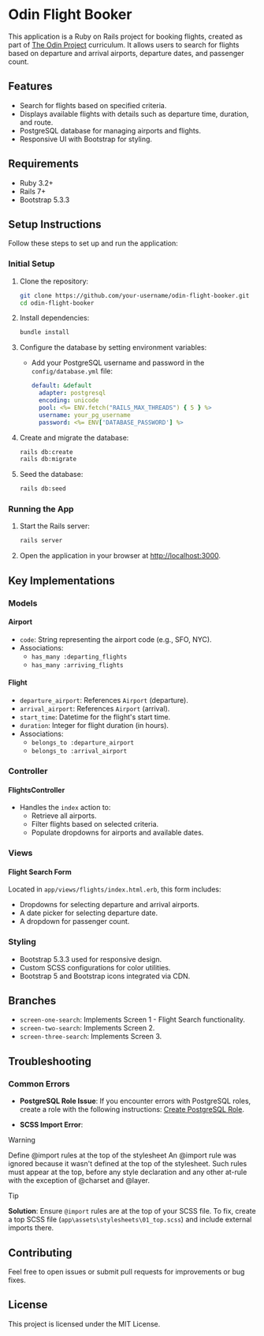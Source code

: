 # Odin Flight Booker

This application is a Ruby on Rails project for booking flights, created as part of [The Odin Project](https://www.theodinproject.com/) curriculum. It allows users to search for flights based on departure and arrival airports, departure dates, and passenger count.

## Features

- Search for flights based on specified criteria.
- Displays available flights with details such as departure time, duration, and route.
- PostgreSQL database for managing airports and flights.
- Responsive UI with Bootstrap for styling.

## Requirements

- Ruby 3.2+
- Rails 7+
- Bootstrap 5.3.3

## Setup Instructions

Follow these steps to set up and run the application:

### Initial Setup

1. Clone the repository:
   ```bash
   git clone https://github.com/your-username/odin-flight-booker.git
   cd odin-flight-booker
   ```

2. Install dependencies:
   ```bash
   bundle install
   ```

3. Configure the database by setting environment variables:
   - Add your PostgreSQL username and password in the `config/database.yml` file:
     ```yaml
     default: &default
       adapter: postgresql
       encoding: unicode
       pool: <%= ENV.fetch("RAILS_MAX_THREADS") { 5 } %>
       username: your_pg_username
       password: <%= ENV['DATABASE_PASSWORD'] %>
     ```

4. Create and migrate the database:
   ```bash
   rails db:create
   rails db:migrate
   ```

5. Seed the database:
   ```bash
   rails db:seed
   ```

### Running the App

1. Start the Rails server:
   ```bash
   rails server
   ```

2. Open the application in your browser at [http://localhost:3000](http://localhost:3000).

## Key Implementations

### Models

#### Airport
- `code`: String representing the airport code (e.g., SFO, NYC).
- Associations:
  - `has_many :departing_flights`
  - `has_many :arriving_flights`

#### Flight
- `departure_airport`: References `Airport` (departure).
- `arrival_airport`: References `Airport` (arrival).
- `start_time`: Datetime for the flight's start time.
- `duration`: Integer for flight duration (in hours).
- Associations:
  - `belongs_to :departure_airport`
  - `belongs_to :arrival_airport`

### Controller

#### FlightsController
- Handles the `index` action to:
  - Retrieve all airports.
  - Filter flights based on selected criteria.
  - Populate dropdowns for airports and available dates.

### Views

#### Flight Search Form
Located in `app/views/flights/index.html.erb`, this form includes:
- Dropdowns for selecting departure and arrival airports.
- A date picker for selecting departure date.
- A dropdown for passenger count.

### Styling

- Bootstrap 5.3.3 used for responsive design.
- Custom SCSS configurations for color utilities.
- Bootstrap 5 and Bootstrap icons integrated via CDN.

## Branches

- `screen-one-search`: Implements Screen 1 - Flight Search functionality.
- `screen-two-search`: Implements Screen 2.
- `screen-three-search`: Implements Screen 3.

## Troubleshooting

### Common Errors

- **PostgreSQL Role Issue**: If you encounter errors with PostgreSQL roles, create a role with the following instructions: [Create PostgreSQL Role](https://github.com/KseniiaMarkiv/odin-projects/blob/postgres-check/postgres-app/create_role.md).

-  **SCSS Import Error**:

> [!WARNING]  
Define @import rules at the top of the stylesheet 
An @import rule was ignored because it wasn't defined at the top of the stylesheet. Such rules must appear at the top, before any style declaration and any other at-rule with the exception of @charset and @layer. 

> [!TIP]
> **Solution**:
> Ensure `@import` rules are at the top of your SCSS file. To fix, create a top SCSS file (`app\assets\stylesheets\01_top.scss`) and include external imports there.


## Contributing

Feel free to open issues or submit pull requests for improvements or bug fixes.

## License

This project is licensed under the MIT License.
